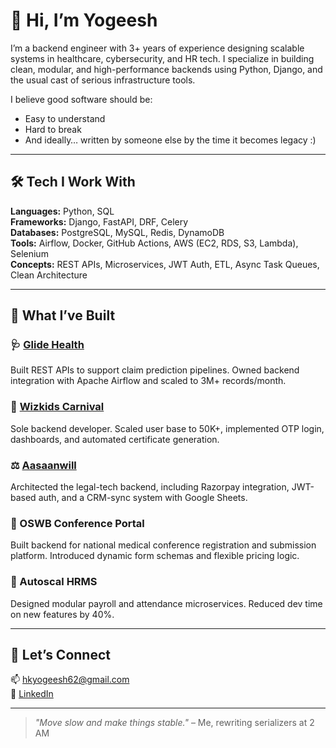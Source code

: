 # 👋 Hi, I’m Yogeesh

I’m a backend engineer with 3+ years of experience designing scalable systems in healthcare, cybersecurity, and HR tech. I specialize in building clean, modular, and high-performance backends using Python, Django, and the usual cast of serious infrastructure tools.

I believe good software should be:
- Easy to understand
- Hard to break
- And ideally… written by someone else by the time it becomes legacy :)

---

## 🛠️ Tech I Work With

**Languages:** Python, SQL  
**Frameworks:** Django, FastAPI, DRF, Celery  
**Databases:** PostgreSQL, MySQL, Redis, DynamoDB  
**Tools:** Airflow, Docker, GitHub Actions, AWS (EC2, RDS, S3, Lambda), Selenium  
**Concepts:** REST APIs, Microservices, JWT Auth, ETL, Async Task Queues, Clean Architecture  

---

## 🔭 What I’ve Built

### 🩺 [Glide Health](https://app.glidehealth.com/login)  
Built REST APIs to support claim prediction pipelines. Owned backend integration with Apache Airflow and scaled to 3M+ records/month.

### 🧒 [Wizkids Carnival](https://app.wizkidscarnival.com/authentication)  
Sole backend developer. Scaled user base to 50K+, implemented OTP login, dashboards, and automated certificate generation.

### ⚖️ [Aasaanwill](https://www.aasaanwill.com/)  
Architected the legal-tech backend, including Razorpay integration, JWT-based auth, and a CRM-sync system with Google Sheets.

### 🩻 OSWB Conference Portal  
Built backend for national medical conference registration and submission platform. Introduced dynamic form schemas and flexible pricing logic.

### 👥 Autoscal HRMS  
Designed modular payroll and attendance microservices. Reduced dev time on new features by 40%.

---

## 💬 Let’s Connect

📫 [hkyogeesh62@gmail.com](mailto:hkyogeesh62@gmail.com)  
🔗 [LinkedIn](https://linkedin.com/in/yogeeshhk)  

---

> _"Move slow and make things stable."_ – Me, rewriting serializers at 2 AM

